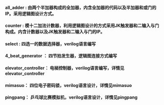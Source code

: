 #### all_adder : 由两个半加器构成的全加器，内含全加器的代码以及半加器和或门的IP。采用逻辑图设计方式。

#### counter : 模十二加法计数器，利用逻辑图设计的方式采用JK触发器和二输入与门构成。内含计数器以及JK触发器和二输入与门的IP。

#### select : 四选一的数据选择器，verilog语言编写

#### 4_beat_generator ： 四节拍发生器，逻辑图连接方式编写

#### elevator_controller： 电梯控制器，verilog语言编写，详情见elevator_controller

#### mimasuo： 四位电子密码锁，verilog语言设计，详情见mimasuo

#### pingpang： 乒乓球比赛模拟机，verilog语言设计，详情见pingpang